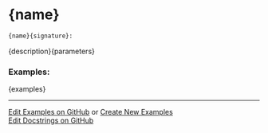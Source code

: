 # <a id="{id}">{name}</a>

```python
{name}{signature}: 
```
{description}{parameters} 

### Examples: 
{examples}

___

[Edit Examples on GitHub](https://github.com/McCoyGroup/References/edit/gh-pages/Documentation/examples/{url}) or 
[Create New Examples](https://github.com/McCoyGroup/References/new/gh-pages/?filename=Documentation/examples/{url}) <br/>
[Edit Docstrings on GitHub](https://github.com/McCoyGroup/{package_name}/edit/master/{file_url}?message=Update%20Docs)